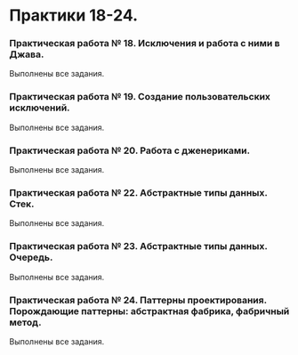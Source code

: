 # Практики 18-24.

### Практическая работа № 18. Исключения и работа с ними в Джава.
Выполнены все задания.


### Практическая работа № 19. Создание пользовательских исключений.
Выполнены все задания.


### Практическая работа № 20. Работа с дженериками.
Выполнены все задания.


### Практическая работа № 22. Абстрактные типы данных. Стек.
Выполнены все задания.


### Практическая работа № 23. Абстрактные типы данных. Очередь.
Выполнены все задания.


### Практическая работа № 24. Паттерны проектирования. Порождающие паттерны: абстрактная фабрика, фабричный метод.
Выполнены все задания.
